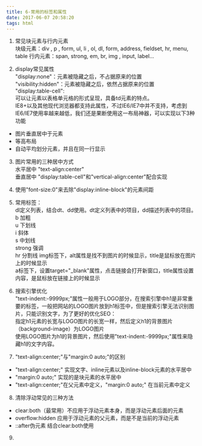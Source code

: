 ```yaml
---
title: 6-常用的标签和属性
date: 2017-06-07 20:58:20
tags: html
---
```

1. 常见块元素与行内元素  
块级元素：div , p , form, ul, li , ol, dl, form, address, fieldset, hr, menu, table行内元素：span, strong, em, br, img , input, label...  

2. display常见属性  
"display:none"：元素被隐藏之后，不占据原来的位置    
"visibility:hidden"：元素被隐藏之后，依然占据原来的位置  
"display:table-cell":  
可以让元素以表格单元格的形式呈现，具备td元素的特点。  
IE8+以及其他现代浏览器都支持此属性，不过IE6/IE7中并不支持，考虑到IE6/IE7使用率越来越低，我们还是果断使用这一布局神器，可以实现以下3种功能    
 * 图片垂直居中于元素
 * 等高布局
 * 自动平均划分元素，并且在同一行显示


3. 图片常用的三种居中方式  
水平居中 "text-align:center"   
垂直居中 "display:table-cell"和"vertical-align:center"配合实现  

4. 使用"font-size:0"来去除"display:inline-block"的元素间距  

5. 常用标签：  
dl定义列表，结合dt、dd使用。dt定义列表中的项目，dd描述列表中的项目。  
b 加粗  
u 下划线  
i 斜体  
s 中划线  
strong  强调  
hr 分割线
img标签下，alt属性是找不到图片的时候显示，title是鼠标放在图片上的时候显示  
a标签下，设置target="_blank"属性，点击链接会打开新窗口，title属性设置内容，是鼠标放在链接上的时候显示  

6. 搜索引擎优化  
"text-indent:-9999px;"属性一般用于LOGO部分，在搜索引擎中h1是非常重要的标签，一般把网站的LOGO图片放到h1标签中，但是搜索引擎无法识别图片，只能识别文字，为了更好的优化SEO：  
指定h1元素的长宽与LOGO图片的长宽一样，然后定义h1的背景图片（background-image）为LOGO图片  
使用LOGO图片为h1的背景图片，然后使用"text-indent:-9999px;"属性来隐藏h1的文字内容。  

7. "text-align:center;"与"margin:0 auto;"的区别    
 * "text-align:center;" 实现文字、inline元素以及inline-block元素的水平居中  
 * "margin:0 auto;" 实现的是块元素的水平居中  
 * "text-align:center;"在父元素中定义，"margin:0 auto;" 在当前元素中定义

8. 清除浮动常见的三种方法  
 * clear:both（最常用）不应用于浮动元素本身，而是浮动元素后面的元素
 * overflow:hidden 应用于浮动元素的父元素，而是不是当前的浮动元素
 * ::after伪元素 结合clear:both使用

9. 